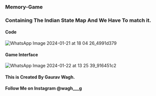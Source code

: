 ### Memory-Game
### Containing The Indian State Map And We Have To match it.
#### Code 
![WhatsApp Image 2024-01-21 at 18 04 26_4991d379](https://github.com/GauravWagh18/Memory-Game/assets/141141098/5e6cae94-d080-483d-b9d1-5199c89298fb)
#### Game Interface
![WhatsApp Image 2024-01-22 at 13 25 39_916451c2](https://github.com/GauravWagh18/Memory-Game/assets/141141098/09e637a5-0f25-4943-8a39-f461dfc12b7b)

#### This is Created By Gaurav Wagh.
#### Follow Me on Instagram @wagh___g


